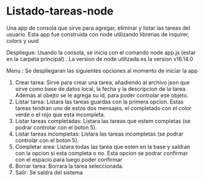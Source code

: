 # Listado-tareas-node
Una app de consola que sirve para agregar, eliminar y listar las tareas del usuario. Esta app fue construida con node utilizando librerias de inquirer, colors y uuid

Despliegue: Usando la consola, se inicia con el comando node app.js (estar en la carpeta principal) . La version de node utilizada es la version v16.14.0 

Menu :
Se despliegaran las siguientes opciones al momento de iniciar la app

1. Crear tarea: Sirve para crear una tarea, añadiendo al archivo json que sirve como base de datos local, la fecha y la descripcion de la tarea. Ademas al obejto se le
   agrega su id, para poder controlar ese objeto.
2. Listar tarea: Listara las tareas guardas con la primera opcion. Estas tareas tendran uno de estos dos mensajes, el completado con el color verde o el rojo que esta incompleta.
3. Listar tareas completadas: Listara las tareas que estem completas (se podrar controlar con el boton 5).
4. Listar tareas incompletas: Listara las tareas incompletas (se podrar controlar con el boton 5).
5. Completar area: Listara todas las tarea que esten en la base y saldran con la opcion si esta completa o no. Esta opcion se podrar confirmar con el espacio para luego poder confirmar
6. Borrar tarea: Borrara la tarea seleccionada.
0. Salir: Se saldra del sistema         
